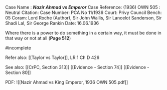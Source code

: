 Case Name : ***Nazir Ahmad vs Emperor***
Case Reference: (1936) OWN 505 :  
Neutral Citation:
Case Number: PCA No 11/1936
Court: Privy Council
Bench: 05
Coram: Lord Roche (Author), Sir John Wallis, Sir Lancelot Sanderson, Sir Shadi Lal, Sir George Rankin
Date: 16.06.1936

Where there is a power to do something in a certain way, it must be done in that way or not at all (**Page 512**)

#incomplete 

Refer also:
[[Taylor vs Taylor]], LR 1 Ch D 426

See also:
[[CrPC, Section 313]] 
[[Evidence - Section 74]]
[[Evidence - Section 80]]

PDF:
![[Nazir Ahmad vs King Emperor, 1936 OWN 505.pdf]]
